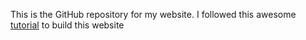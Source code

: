 This is the GitHub repository for my website. I followed this awesome [tutorial](http://marisacarlos.com/pages/create-simple-academic-website) to build this website
